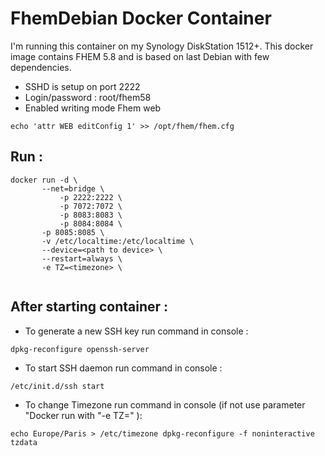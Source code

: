 # FhemDebian Docker Container 

I'm running this container on my Synology DiskStation 1512+. This docker image contains FHEM 5.8 and is based on last Debian with few dependencies.

- SSHD is setup on port 2222
- Login/password : root/fhem58
- Enabled writing mode Fhem web
```
echo 'attr WEB editConfig 1' >> /opt/fhem/fhem.cfg
```
## Run :
```
docker run -d \
	   --net=bridge \
           -p 2222:2222 \
           -p 7072:7072 \	   
           -p 8083:8083 \
           -p 8084:8084 \
	   -p 8085:8085 \
	   -v /etc/localtime:/etc/localtime \
	   --device=<path to device> \
	   --restart=always \
	   -e TZ=<timezone> \
	   
```
## After starting container :

- To generate a new SSH key run command in console : 
```
dpkg-reconfigure openssh-server
```
- To start SSH daemon run command in console : 
```
/etc/init.d/ssh start
```
- To change Timezone run command in console (if not use parameter "Docker run with "-e TZ=<timezone>" ):
```
echo Europe/Paris > /etc/timezone dpkg-reconfigure -f noninteractive tzdata
```
